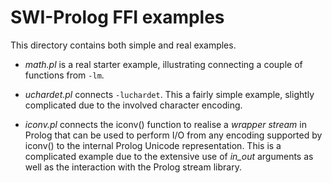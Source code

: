 # SWI-Prolog FFI examples

This directory contains both simple and real examples.

  - *math.pl* is a real starter example, illustrating connecting a
    couple of functions from `-lm`.

  - *uchardet.pl* connects `-luchardet`.  This a fairly simple example,
    slightly complicated due to the involved character encoding.

  - *iconv.pl* connects the iconv() function to realise a _wrapper
    stream_ in Prolog that can be used to perform I/O from any
    encoding supported by iconv() to the internal Prolog Unicode
    representation.  This is a complicated example due to the
    extensive use of _in_out_ arguments as well as the interaction
    with the Prolog stream library.
